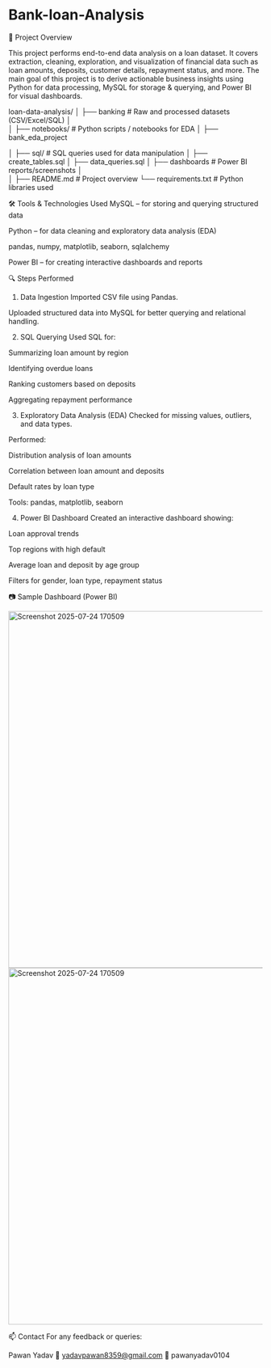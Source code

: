 # Bank-loan-Analysis

📌 Project Overview

This project performs end-to-end data analysis on a loan dataset. It covers extraction, cleaning, exploration, and visualization of financial data such as loan amounts, deposits, customer details, repayment status, and more.
The main goal of this project is to derive actionable business insights using Python for data processing, MySQL for storage & querying, and Power BI for visual dashboards.


loan-data-analysis/
│
├── banking                   # Raw and processed datasets (CSV/Excel/SQL)
│   
│
├── notebooks/              # Python scripts / notebooks for EDA
│   ├── bank_eda_project

│
├── sql/                    # SQL queries used for data manipulation
│   ├── create_tables.sql
│   ├── data_queries.sql
│
├── dashboards             # Power BI reports/screenshots
│  
│
├── README.md               # Project overview
└── requirements.txt        # Python libraries used




🛠️ Tools & Technologies Used
MySQL – for storing and querying structured data

Python – for data cleaning and exploratory data analysis (EDA)

pandas, numpy, matplotlib, seaborn, sqlalchemy

Power BI – for creating interactive dashboards and reports



🔍 Steps Performed
1. Data Ingestion
Imported CSV file using Pandas.

Uploaded structured data into MySQL for better querying and relational handling.

2. SQL Querying
Used SQL for:

Summarizing loan amount by region

Identifying overdue loans

Ranking customers based on deposits

Aggregating repayment performance

3. Exploratory Data Analysis (EDA)
Checked for missing values, outliers, and data types.

Performed:

Distribution analysis of loan amounts

Correlation between loan amount and deposits

Default rates by loan type

Tools: pandas, matplotlib, seaborn

4. Power BI Dashboard
Created an interactive dashboard showing:

Loan approval trends

Top regions with high default

Average loan and deposit by age group

Filters for gender, loan type, repayment status


📷 Sample Dashboard (Power BI)



<img width="1314" height="706" alt="Screenshot 2025-07-24 170509" src="https://github.com/user-attachments/assets/14ed8198-888e-4342-be64-2818334ffd0c" />

<img width="1314" height="706" alt="Screenshot 2025-07-24 170509" src="https://github.com/user-attachments/assets/100a0d7c-5431-4a42-b191-5d6a4eb048d5" />

📫 Contact
For any feedback or queries:

Pawan Yadav
📧 yadavpawan8359@gmail.com
📱 pawanyadav0104
